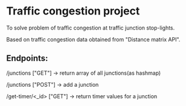# Traffic congestion project

To solve problem of traffic congestion at traffic junction stop-lights.

Based on traffic congestion data obtained from "Distance matrix API".

## Endpoints:

/junctions ["GET"] -> return array of all junctions(as hashmap)

/junctions ["POST"] -> add a junction

/get-timer/<\_id> ["GET"] -> return timer values for a junction
